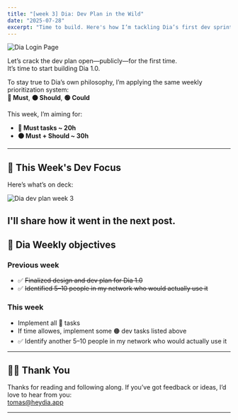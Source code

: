 ```yaml
---
title: "[week 3] Dia: Dev Plan in the Wild"
date: "2025-07-28"
excerpt: "Time to build. Here's how I’m tackling Dia’s first dev sprint—and how I’m using Dia’s own philosophy to plan it."
---
```


![Dia Login Page](/week3/dia_login.png)

Let’s crack the dev plan open—publicly—for the first time.  
It’s time to start building Dia 1.0.

To stay true to Dia’s own philosophy, I’m applying the same weekly prioritization system:  
**🔴 Must**, **🟠 Should**, **🟢 Could**

This week, I’m aiming for:
- **🔴 Must tasks ~ 20h**
- **🟠 Must + Should ~ 30h**

---

## 🔧 This Week's Dev Focus

Here’s what’s on deck:

![Dia dev plan week 3](/week3/dia_dev_plan_week_3.png)

I'll share how it went in the next post. 
---

## 📌 Dia Weekly objectives

### Previous week

- ✅ ~~Finalized design and dev plan for Dia 1.0~~
- ✅ ~~Identified 5–10 people in my network who would actually use it~~

### This week

- Implement all 🔴 tasks
- If time allowes, implement some 🟠 dev tasks listed above  
- ✅ Identify another 5–10 people in my network who would actually use it

---

## 🙏🏻 Thank You

Thanks for reading and following along. If you’ve got feedback or ideas, I’d love to hear from you:  
[tomas@heydia.app](mailto:tomas@heydia.app)

---